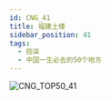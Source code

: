 ```yaml
---
id: CNG_41
title: 福建土楼
sidebar_position: 41
tags:
  - 拾柒
  - 中国一生必去的50个地方
---
```

![CNG_TOP50_41](/img/love/CNG_TOP50/41.png)
